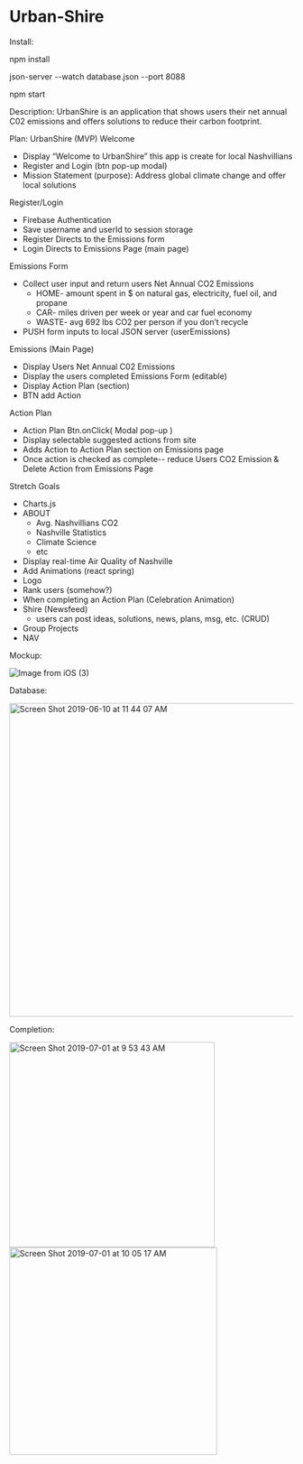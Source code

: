 # Urban-Shire
Install:

npm install

json-server --watch database.json --port 8088

npm start

Description: UrbanShire is an application that shows users their net annual C02 emissions and offers solutions to reduce their carbon footprint. 

Plan:
UrbanShire (MVP)
Welcome
* Display “Welcome to UrbanShire” this app is create for local Nashvillians
* Register and Login (btn pop-up modal)
* Mission Statement (purpose): Address global climate change and offer local solutions


Register/Login
* Firebase Authentication
* Save username and userId to session storage
* Register Directs to the Emissions form 
* Login Directs to Emissions Page (main page)


Emissions Form 
* Collect user input and return users Net Annual CO2 Emissions
   * HOME- amount spent in $ on natural gas, electricity, fuel oil, and propane
   * CAR- miles driven per week or year and car fuel economy
   * WASTE- avg 692 lbs CO2 per person if you don’t recycle
* PUSH form inputs to local JSON server (userEmissions)
        
Emissions (Main Page)
* Display Users Net Annual C02 Emissions
* Display the users completed Emissions Form (editable) 
* Display Action Plan (section)
* BTN add Action


Action Plan 
* Action Plan Btn.onClick( Modal pop-up  )
* Display selectable suggested actions from site 
* Adds Action to Action Plan section on  Emissions page 
* Once action is checked as complete-- reduce Users CO2 Emission & Delete Action from Emissions Page


Stretch Goals
* Charts.js
* ABOUT
   * Avg. Nashvillians CO2
   * Nashville Statistics
   * Climate Science 
   * etc
* Display real-time Air Quality of Nashville
* Add Animations (react spring)
* Logo
* Rank users (somehow?)
* When completing an Action Plan (Celebration Animation) 
* Shire (Newsfeed)
   * users can post ideas, solutions, news, plans, msg, etc.   (CRUD)
* Group Projects
* NAV

Mockup:

![Image from iOS (3)](https://user-images.githubusercontent.com/39278598/59221386-bfbc9400-8b8c-11e9-955b-0a4a97175e40.jpg)

Database: 

<img width="556" alt="Screen Shot 2019-06-10 at 11 44 07 AM" src="https://user-images.githubusercontent.com/39278598/60445934-e39c5400-9be5-11e9-9273-75bc9158bcf8.png">

Completion:

<img width="364" alt="Screen Shot 2019-07-01 at 9 53 43 AM" src="https://user-images.githubusercontent.com/39278598/60446190-789f4d00-9be6-11e9-863c-d3288f82deb0.png">

<img width="368" alt="Screen Shot 2019-07-01 at 10 05 17 AM" src="https://user-images.githubusercontent.com/39278598/60446804-c5375800-9be7-11e9-9b36-c2d5443832d5.png">
